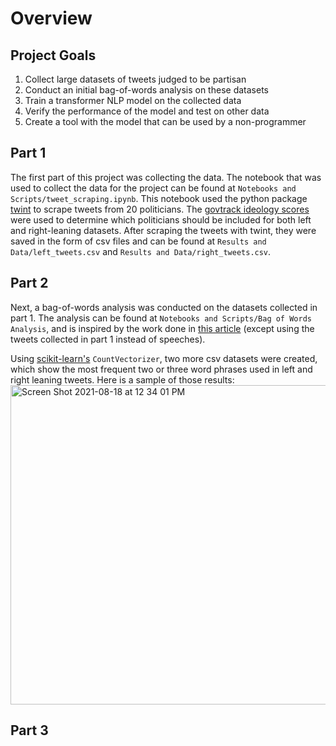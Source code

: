 # Overview

## Project Goals 
1. Collect large datasets of tweets judged to be partisan
2. Conduct an initial bag-of-words analysis on these datasets
3. Train a transformer NLP model on the collected data
4. Verify the performance of the model and test on other data
5. Create a tool with the model that can be used by a non-programmer

## Part 1
The first part of this project was collecting the data. The notebook that was used to collect the data for the project can be found at `Notebooks and Scripts/tweet_scraping.ipynb`. This notebook used the python package [twint](https://github.com/twintproject/twint) to scrape tweets from 20 politicians. The [govtrack ideology scores](https://www.govtrack.us/congress/members/report-cards/2020/senate/ideology) were used to determine which politicians should be included for both left and right-leaning datasets. After scraping the tweets with twint, they were saved in the form of csv files and can be found at `Results and Data/left_tweets.csv` and `Results and Data/right_tweets.csv`. 

## Part 2
Next, a bag-of-words analysis was conducted on the datasets collected in part 1. The analysis can be found at `Notebooks and Scripts/Bag of Words Analysis`, and is inspired by the work done in [this article](https://towardsdatascience.com/detecting-politically-biased-phrases-from-u-s-senators-with-natural-language-processing-tutorial-d6273211d331) (except using the tweets collected in part 1 instead of speeches). 

Using [scikit-learn's](https://scikit-learn.org/stable/modules/generated/sklearn.feature_extraction.text.CountVectorizer.html) `CountVectorizer`, two more csv datasets were created, which show the most frequent two or three word phrases used in left and right leaning tweets. Here is a sample of those results:
<img width="511" alt="Screen Shot 2021-08-18 at 12 34 01 PM" src="https://user-images.githubusercontent.com/81947750/129960865-490567bf-f161-407b-bae2-c7bb4ff5466a.png">

## Part 3

